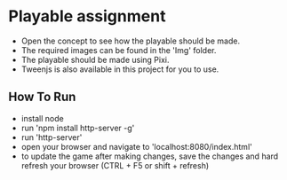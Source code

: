 # Playable assignment

- Open the concept to see how the playable should be made.
- The required images can be found in the 'Img' folder.
- The playable should be made using Pixi.
- Tweenjs is also available in this project for you to use.

## How To Run
- install node
- run 'npm install http-server -g'
- run 'http-server'
- open your browser and navigate to 'localhost:8080/index.html'
- to update the game after making changes, save the changes and hard refresh your browser (CTRL + F5 or shift + refresh)

